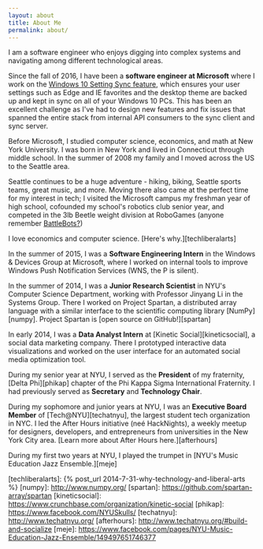 ```yaml
---
layout: about
title: About Me
permalink: about/
---
```


I am a software engineer who enjoys digging into complex systems and navigating
among different technological areas.

Since the fall of 2016, I have been a **software engineer at Microsoft**
where I work on the [Windows 10 Setting Sync feature][settingsync], which
ensures your user settings such as Edge and IE favorites and the desktop
theme are backed up and kept in sync on all of your Windows 10 PCs. This has
been an excellent challenge as I've had to design new features and fix issues
that spanned the entire stack from internal API consumers to the sync client
and sync server.

Before Microsoft, I studied computer science, economics, and math at New York
University. I was born in New York and lived in Connecticut through middle
school. In the summer of 2008 my family and I moved across the US to the
Seattle area.

Seattle continues to be a huge adventure - hiking, biking, Seattle sports
teams, great music, and more. Moving there also came at the perfect time for
my interest in tech; I visited the Microsoft campus my freshman year of high
school, cofounded my school's robotics club senior year, and competed in the
3lb Beetle weight division at RoboGames (anyone remember
[BattleBots?][battlebots])

I love economics and computer science. [Here's why.][techliberalarts]

In the summer of 2015, I was a **Software Engineering Intern** in the Windows
& Devices Group at Microsoft, where I worked on internal tools to improve
Windows Push Notification Services (WNS, the P is silent).

In the summer of 2014, I was a **Junior Research Scientist** in NYU's Computer
Science Department, working with Professor Jinyang Li in the Systems Group.
There I worked on Project Spartan, a distributed array language with a similar
interface to the scientific computing library [NumPy][numpy]. Project Spartan
is [open source on GitHub!][spartan]

In early 2014, I was a **Data Analyst Intern** at [Kinetic
Social][kineticsocial], a social data marketing company. There I prototyped
interactive data visualizations and worked on the user interface for an
automated social media optimization tool.

During my senior year at NYU, I served as the **President** of my fraternity,
[Delta Phi][phikap] chapter of the Phi Kappa Sigma International Fraternity. I
had previously served as **Secretary** and **Technology Chair**.

During my sophomore and junior years at NYU, I was an **Executive Board
Member** of [Tech@NYU][techatnyu], the largest student tech
organization in NYC. I led the After Hours initiative (neé HackNights), a
weekly meetup for designers, developers, and entrepreneurs from universities in
the New York City area. [Learn more about After Hours
here.][afterhours]

During my first two years at NYU, I played the trumpet in [NYU's Music
Education Jazz Ensemble.][meje]

[settingsync]: https://support.microsoft.com/en-us/help/4026102/windows-10-about-sync-settings
[battlebots]: https://www.youtube.com/watch?v=Oo3zWxO3yYs
[techliberalarts]: {% post_url 2014-7-31-why-technology-and-liberal-arts %}
[numpy]: http://www.numpy.org/
[spartan]: https://github.com/spartan-array/spartan
[kineticsocial]: https://www.crunchbase.com/organization/kinetic-social
[phikap]: https://www.facebook.com/NYUSkulls/
[techatnyu]: http://www.techatnyu.org/
[afterhours]: http://www.techatnyu.org/#build-and-socialize
[meje]: https://www.facebook.com/pages/NYU-Music-Education-Jazz-Ensemble/149497651746377
